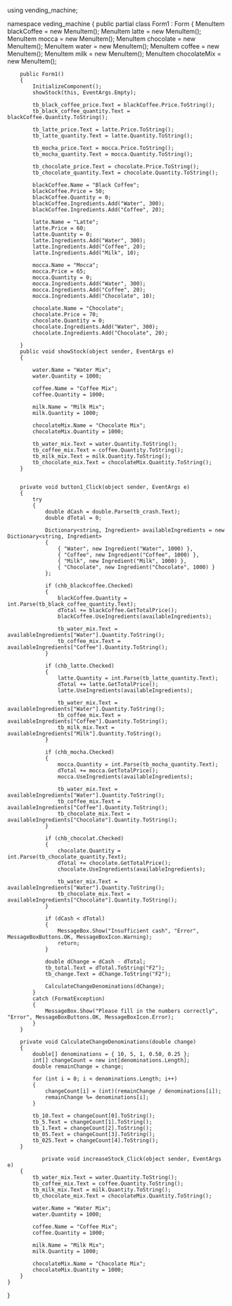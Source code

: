 using vending_machine;

namespace veding_machine
{
    public partial class Form1 : Form
    {
        MenuItem blackCoffee = new MenuItem();
        MenuItem latte = new MenuItem();
        MenuItem mocca = new MenuItem();
        MenuItem chocolate = new MenuItem();
        MenuItem water = new MenuItem();
        MenuItem coffee = new MenuItem();
        MenuItem milk = new MenuItem();
        MenuItem chocolateMix = new MenuItem();

        public Form1()
        {
            InitializeComponent();
            showStock(this, EventArgs.Empty);

            tb_black_coffee_price.Text = blackCoffee.Price.ToString();
            tb_black_coffee_quantity.Text = blackCoffee.Quantity.ToString();

            tb_latte_price.Text = latte.Price.ToString();
            tb_latte_quantity.Text = latte.Quantity.ToString();

            tb_mocha_price.Text = mocca.Price.ToString();
            tb_mocha_quantity.Text = mocca.Quantity.ToString();

            tb_chocolate_price.Text = chocolate.Price.ToString();
            tb_chocolate_quantity.Text = chocolate.Quantity.ToString();

            blackCoffee.Name = "Black Coffee";
            blackCoffee.Price = 50;
            blackCoffee.Quantity = 0;
            blackCoffee.Ingredients.Add("Water", 300);
            blackCoffee.Ingredients.Add("Coffee", 20);

            latte.Name = "Latte";
            latte.Price = 60;
            latte.Quantity = 0;
            latte.Ingredients.Add("Water", 300);
            latte.Ingredients.Add("Coffee", 20);
            latte.Ingredients.Add("Milk", 10);

            mocca.Name = "Mocca";
            mocca.Price = 65;
            mocca.Quantity = 0;
            mocca.Ingredients.Add("Water", 300);
            mocca.Ingredients.Add("Coffee", 20);
            mocca.Ingredients.Add("Chocolate", 10);

            chocolate.Name = "Chocolate";
            chocolate.Price = 70;
            chocolate.Quantity = 0;
            chocolate.Ingredients.Add("Water", 300);
            chocolate.Ingredients.Add("Chocolate", 20);

        }
        public void showStock(object sender, EventArgs e)
        {

            water.Name = "Water Mix";
            water.Quantity = 1000;

            coffee.Name = "Coffee Mix";
            coffee.Quantity = 1000;

            milk.Name = "Milk Mix";
            milk.Quantity = 1000;

            chocolateMix.Name = "Chocolate Mix";
            chocolateMix.Quantity = 1000;

            tb_water_mix.Text = water.Quantity.ToString();
            tb_coffee_mix.Text = coffee.Quantity.ToString();
            tb_milk_mix.Text = milk.Quantity.ToString();
            tb_chocolate_mix.Text = chocolateMix.Quantity.ToString();
        }
 

        private void button1_Click(object sender, EventArgs e)
        {
            try
            {
                double dCash = double.Parse(tb_crash.Text);
                double dTotal = 0;

                Dictionary<string, Ingredient> availableIngredients = new Dictionary<string, Ingredient>
                {
                    { "Water", new Ingredient("Water", 1000) },
                    { "Coffee", new Ingredient("Coffee", 1000) },
                    { "Milk", new Ingredient("Milk", 1000) },
                    { "Chocolate", new Ingredient("Chocolate", 1000) }
                };

                if (chb_blackcoffee.Checked)
                {
                    blackCoffee.Quantity = int.Parse(tb_black_coffee_quantity.Text);
                    dTotal += blackCoffee.GetTotalPrice();
                    blackCoffee.UseIngredients(availableIngredients);

                    tb_water_mix.Text = availableIngredients["Water"].Quantity.ToString();
                    tb_coffee_mix.Text = availableIngredients["Coffee"].Quantity.ToString();
                }

                if (chb_latte.Checked)
                {
                    latte.Quantity = int.Parse(tb_latte_quantity.Text);
                    dTotal += latte.GetTotalPrice();
                    latte.UseIngredients(availableIngredients);

                    tb_water_mix.Text = availableIngredients["Water"].Quantity.ToString();
                    tb_coffee_mix.Text = availableIngredients["Coffee"].Quantity.ToString();
                    tb_milk_mix.Text = availableIngredients["Milk"].Quantity.ToString();
                }

                if (chb_mocha.Checked)
                {
                    mocca.Quantity = int.Parse(tb_mocha_quantity.Text);
                    dTotal += mocca.GetTotalPrice();
                    mocca.UseIngredients(availableIngredients);

                    tb_water_mix.Text = availableIngredients["Water"].Quantity.ToString();
                    tb_coffee_mix.Text = availableIngredients["Coffee"].Quantity.ToString();
                    tb_chocolate_mix.Text = availableIngredients["Chocolate"].Quantity.ToString();
                }

                if (chb_chocolat.Checked)
                {
                    chocolate.Quantity = int.Parse(tb_chocolate_quantity.Text);
                    dTotal += chocolate.GetTotalPrice();
                    chocolate.UseIngredients(availableIngredients);

                    tb_water_mix.Text = availableIngredients["Water"].Quantity.ToString();
                    tb_chocolate_mix.Text = availableIngredients["Chocolate"].Quantity.ToString();
                }

                if (dCash < dTotal)
                {
                    MessageBox.Show("Insufficient cash", "Error", MessageBoxButtons.OK, MessageBoxIcon.Warning);
                    return;
                }

                double dChange = dCash - dTotal;
                tb_total.Text = dTotal.ToString("F2");
                tb_change.Text = dChange.ToString("F2");

                CalculateChangeDenominations(dChange);
            }
            catch (FormatException)
            {
                MessageBox.Show("Please fill in the numbers correctly", "Error", MessageBoxButtons.OK, MessageBoxIcon.Error);
            }
        }

        private void CalculateChangeDenominations(double change)
        {
            double[] denominations = { 10, 5, 1, 0.50, 0.25 };
            int[] changeCount = new int[denominations.Length];
            double remainChange = change;

            for (int i = 0; i < denominations.Length; i++)
            {
                changeCount[i] = (int)(remainChange / denominations[i]);
                remainChange %= denominations[i];
            }

            tb_10.Text = changeCount[0].ToString();
            tb_5.Text = changeCount[1].ToString();
            tb_1.Text = changeCount[2].ToString();
            tb_05.Text = changeCount[3].ToString();
            tb_025.Text = changeCount[4].ToString();
        }

               private void increaseStock_Click(object sender, EventArgs e)
        {
            tb_water_mix.Text = water.Quantity.ToString();
            tb_coffee_mix.Text = coffee.Quantity.ToString();
            tb_milk_mix.Text = milk.Quantity.ToString();
            tb_chocolate_mix.Text = chocolateMix.Quantity.ToString();

            water.Name = "Water Mix";
            water.Quantity = 1000;

            coffee.Name = "Coffee Mix";
            coffee.Quantity = 1000;

            milk.Name = "Milk Mix";
            milk.Quantity = 1000;

            chocolateMix.Name = "Chocolate Mix";
            chocolateMix.Quantity = 1000;
        }
    }
}